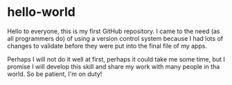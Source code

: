 # hello-world
Hello to everyone, this is my first GitHub repository. I came to the need (as all programmers do) of using a version control system because I had lots of changes to validate before they were put into the final file of my apps.

Perhaps I will not do it well at first, perhaps it could take me some time, but I promise I will develop this skill and share my work with many people in tha world. So be patient, I'm on duty!
